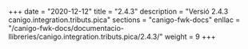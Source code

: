 +++
date        = "2020-12-12"
title       = "2.4.3"
description = "Versió 2.4.3 canigo.integration.tributs.pica"
sections    = "canigo-fwk-docs"
enllac		= "/canigo-fwk-docs/documentacio-llibreries/canigo.integration.tributs.pica/2.4.3/"
weight		= 9
+++
